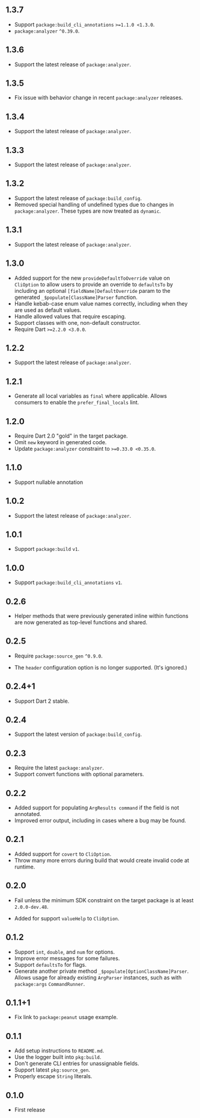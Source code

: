 ## 1.3.7

- Support `package:build_cli_annotations` `>=1.1.0 <1.3.0`.
- `package:analyzer` `^0.39.0`.

## 1.3.6

- Support the latest release of `package:analyzer`.

## 1.3.5

- Fix issue with behavior change in recent `package:analyzer` releases.

## 1.3.4

- Support the latest release of `package:analyzer`.

## 1.3.3

- Support the latest release of `package:analyzer`.

## 1.3.2

- Support the latest release of `package:build_config`.
- Removed special handling of undefined types due to changes in
  `package:analyzer`. These types are now treated as `dynamic`.

## 1.3.1

- Support the latest release of `package:analyzer`.

## 1.3.0

- Added support for the new `provideDefaultToOverride` value on `CliOption` to
  allow users to provide an override to `defaultsTo` by including an optional
  `[fieldName]DefaultOverride` param to the generated 
  `_$populate[ClassName]Parser` function.
- Handle kebab-case enum value names correctly, including when they are used as
  default values.
- Handle allowed values that require escaping.
- Support classes with one, non-default constructor.
- Require Dart `>=2.2.0 <3.0.0`.

## 1.2.2

- Support the latest release of `package:analyzer`.

## 1.2.1

- Generate all local variables as `final` where applicable.
  Allows consumers to enable the `prefer_final_locals` lint. 

## 1.2.0

- Require Dart 2.0 "gold" in the target package.
- Omit `new` keyword in generated code.
- Update `package:analyzer` constraint to `>=0.33.0 <0.35.0`.

## 1.1.0

- Support nullable annotation

## 1.0.2

- Support the latest release of `package:analyzer`.

## 1.0.1

- Support `package:build` `v1`.

## 1.0.0

- Support `package:build_cli_annotations` `v1`.

## 0.2.6

- Helper methods that were previously generated inline within functions are now
  generated as top-level functions and shared.

## 0.2.5

- Require `package:source_gen` `^0.9.0`.

- The `header` configuration option is no longer supported. (It's ignored.)

## 0.2.4+1

- Support Dart 2 stable.

## 0.2.4

- Support the latest version of `package:build_config`.

## 0.2.3

- Require the latest `package:analyzer`.
- Support convert functions with optional parameters.

## 0.2.2

- Added support for populating `ArgResults command` if the field is not 
  annotated.
- Improved error output, including in cases where a bug may be found.

## 0.2.1

- Added support for `covert` to `CliOption`.
- Throw many more errors during build that would create invalid code at runtime.

## 0.2.0

- Fail unless the minimum SDK constraint on the target package is at least
  `2.0.0-dev.48`.

- Added for support `valueHelp` to `CliOption`.

## 0.1.2

- Support `int`, `double`, and `num` for options.
- Improve error messages for some failures.
- Support `defaultsTo` for flags.
- Generate another private method `_$populate[OptionClassName]Parser`.
  Allows usage for already existing `ArgParser` instances, such as with 
  `package:args` `CommandRunner`.

## 0.1.1+1

- Fix link to `package:peanut` usage example.

## 0.1.1

- Add setup instructions to `README.md`.
- Use the logger built into `pkg:build`.
- Don't generate CLI entries for unassignable fields.
- Support latest `pkg:source_gen`.
- Properly escape `String` literals.

## 0.1.0

- First release
